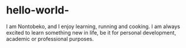 # hello-world-
I am Nontobeko, and I enjoy learning, running and cooking. I am always excited to learn something new in life, be it for personal development, academic or professional purposes. 
